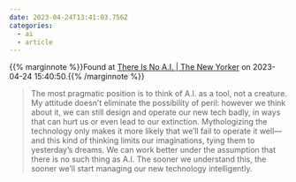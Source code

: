 ```yaml
---
date: 2023-04-24T13:41:03.756Z
categories:
  - ai
  - article
---
```

{{% marginnote %}}Found at [There Is No A.I. | The New Yorker](https://www.newyorker.com/science/annals-of-artificial-intelligence/there-is-no-ai) on 2023-04-24 15:40:50.{{% /marginnote %}}

> The most pragmatic position is to think of A.I. as a tool, not a creature. My attitude doesn’t eliminate the possibility of peril: however we think about it, we can still design and operate our new tech badly, in ways that can hurt us or even lead to our extinction. Mythologizing the technology only makes it more likely that we’ll fail to operate it well—and this kind of thinking limits our imaginations, tying them to yesterday’s dreams. We can work better under the assumption that there is no such thing as A.I. The sooner we understand this, the sooner we’ll start managing our new technology intelligently.

